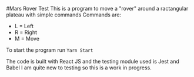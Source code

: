 #Mars Rover Test
This is a program to move a "rover" around a ractangular plateau with simple commands
Commands are: 
* L = Left
* R = Right
* M = Move

To start the program run `Yarn Start` 

The code is built with React JS and the testing module used is Jest and Babel
I am quite new to testing so this is a work in progress. 